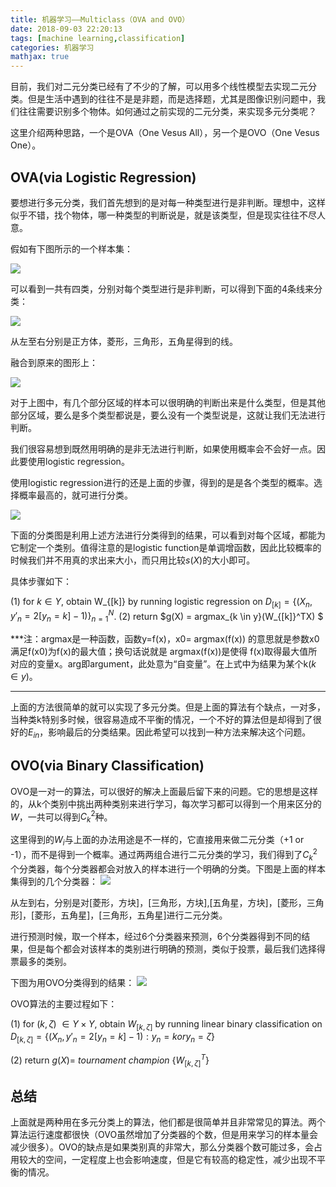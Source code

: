 ```yaml
---
title: 机器学习——Multiclass（OVA and OVO）
date: 2018-09-03 22:20:13
tags: [machine learning,classification]
categories: 机器学习
mathjax: true
---
```

目前，我们对二元分类已经有了不少的了解，可以用多个线性模型去实现二元分类。但是生活中遇到的往往不是是非题，而是选择题，尤其是图像识别问题中，我们往往需要识别多个物体。如何通过之前实现的二元分类，来实现多元分类呢？
<!--more-->
这里介绍两种思路，一个是OVA（One Vesus All），另一个是OVO（One Vesus One）。

## OVA(via Logistic Regression) ##
要想进行多元分类，我们首先想到的是对每一种类型进行是非判断。理想中，这样似乎不错，找个物体，哪一种类型的判断说是，就是该类型，但是现实往往不尽人意。

假如有下图所示的一个样本集：

![](https://evolution-video.oss-cn-beijing.aliyuncs.com/images/5%7ES9ZBTNV%25J%40NFF1X9ER%29%24Y.png)

可以看到一共有四类，分别对每个类型进行是非判断，可以得到下面的4条线来分类：

![](https://evolution-video.oss-cn-beijing.aliyuncs.com/images/K%240%7E%29%7E_4A%25I%60_5B%29B4KOG1X.png)

从左至右分别是正方体，菱形，三角形，五角星得到的线。

融合到原来的图形上：

![](https://evolution-video.oss-cn-beijing.aliyuncs.com/images/56XK%28P%242S%29VUE%7B47%24WLLDH3.png)

对于上图中，有几个部分区域的样本可以很明确的判断出来是什么类型，但是其他部分区域，要么是多个类型都说是，要么没有一个类型说是，这就让我们无法进行判断。

我们很容易想到既然用明确的是非无法进行判断，如果使用概率会不会好一点。因此要使用logistic regression。

使用logistic regression进行的还是上面的步骤，得到的是是各个类型的概率。选择概率最高的，就可进行分类。

![](https://evolution-video.oss-cn-beijing.aliyuncs.com/images/S%402ZQSW29UEE%7D3X%7B9I0P%60%7ET.png)

下面的分类图是利用上述方法进行分类得到的结果，可以看到对每个区域，都能为它制定一个类别。值得注意的是logistic function是单调增函数，因此比较概率的时候我们并不用真的求出来大小，而只用比较$s(X)$的大小即可。

具体步骤如下：

(1) for $k \in Y$, obtain W_{[k]} by running logistic regression on $D_{[k]} = \left \{ (X_n,y'_n = 2[y_n = k] - 1) \right\}_{n=1}^N$.
(2) return $g(X) = argmax_{k \in y}(W_{[k]}^TX) $

***注：argmax是一种函数，函数y=f(x)，x0= argmax(f(x)) 的意思就是参数x0满足f(x0)为f(x)的最大值；换句话说就是 argmax(f(x))是使得 f(x)取得最大值所对应的变量x。arg即argument，此处意为“自变量”。在上式中为结果为某个k$(k \in y)$。
***

上面的方法很简单的就可以实现了多元分类。但是上面的算法有个缺点，一对多，当种类k特别多时候，很容易造成不平衡的情况，一个不好的算法但是却得到了很好的$E_{in}$，影响最后的分类结果。因此希望可以找到一种方法来解决这个问题。

## OVO(via Binary Classification) ##
OVO是一对一的算法，可以很好的解决上面最后留下来的问题。它的思想是这样的，从k个类别中挑出两种类别来进行学习，每次学习都可以得到一个用来区分的$W$，一共可以得到$C_k^2$种。

这里得到的$W_i$与上面的办法用途是不一样的，它直接用来做二元分类（+1 or -1），而不是得到一个概率。通过两两组合进行二元分类的学习，我们得到了$C_k^2$个分类器，每个分类器都会对放入的样本进行一个明确的分类。下图是上面的样本集得到的几个分类器：
![](https://evolution-video.oss-cn-beijing.aliyuncs.com/images/A%28PYVE%60M%404EFA73%25S531CMM.png)

从左到右，分别是对[菱形，方块]，[三角形，方块],[五角星，方块]，[菱形，三角形]，[菱形，五角星]，[三角形，五角星]进行二元分类。

进行预测时候，取一个样本，经过6个分类器来预测，6个分类器得到不同的结果，但是每个都会对该样本的类别进行明确的预测，类似于投票，最后我们选择得票最多的类别。

下图为用OVO分类得到的结果：
![](https://evolution-video.oss-cn-beijing.aliyuncs.com/images/7%28CYH%24KM%5BVTG%7EM%25UL3R%7D28F.png)

OVO算法的主要过程如下：

(1) for ($k,\zeta$) $\in Y \times Y$, obtain $W_{[k,\zeta]}$ by running linear binary classification on $D_{[k,\zeta]} = \left \{ (X_n,y'_n = 2[y_n = k] - 1):y_n = k or y_n = \zeta \right \}$ 

(2) return $g(X) =$ $tournament$ $champion$ $\left \{W^T_{[k,\zeta]}\right \}$

## 总结 ##

上面就是两种用在多元分类上的算法，他们都是很简单并且非常常见的算法。两个算法运行速度都很快（OVO虽然增加了分类器的个数，但是用来学习的样本量会减少很多）。OVO的缺点是如果类别真的非常大，那么分类器个数可能过多，会占用较大的空间，一定程度上也会影响速度，但是它有较高的稳定性，减少出现不平衡的情况。